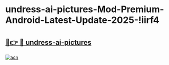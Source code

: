 # undress-ai-pictures-Mod-Premium-Android-Latest-Update-2025-!iirf4

# <h2><a href="https://l7ymtk.esa.edu.pl?title=undress-ai-pictures&ref=iirf4">🔗👉 🔴 undress-ai-pictures</a></h2>

[![acn](https://github.com/user-attachments/assets/0f9c940e-d8b0-45ae-aac7-cd30a18b3e1c)](https://l7ymtk.esa.edu.pl?title=undress-ai-pictures&ref=iirf4)

